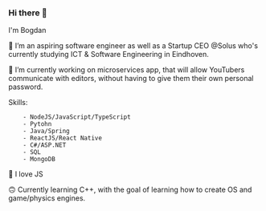### Hi there 👋
I'm Bogdan
  
  🌱 I’m an aspiring software engineer as well as a Startup CEO @Solus who's currently studying ICT & Software Engineering in Eindhoven. 
  
  🔭 I’m currently working on microservices app, that will allow YouTubers communicate with editors, without having to give them their own personal password.

Skills:

        - NodeJS/JavaScript/TypeScript
        - Pytohn
        - Java/Spring
        - ReactJS/React Native
        - C#/ASP.NET
        - SQL
        - MongoDB

  
  🥸 I love JS
  
  🙃 Currently learning C++, with the goal of learning how to create OS and game/physics engines.

 
<!--
**bnn16/bnn16** is a ✨ _special_ ✨ repository because its `README.md` (this file) appears on your GitHub profile.

Here are some ideas to get you started:

- 🔭 I’m currently working on ...
- 🌱 I’m currently learning ...
- 👯 I’m looking to collaborate on ...
- 🤔 I’m looking for help with ...
- 💬 Ask me about ...
- 📫 How to reach me: ...
- 😄 Pronouns: ...
- ⚡ Fun fact: ...
-->
